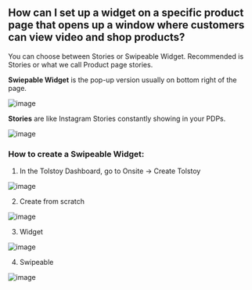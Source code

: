 ## How can I set up a widget on a specific product page that opens up a window where customers can view video and shop products?

You can choose between Stories or Swipeable Widget. Recommended is Stories or what we call Product page stories.

**Swiepable Widget** is the pop-up version usually on bottom right of the page.

![image](https://github.com/GoTolstoy/tolstoy-toly-kb/assets/159800692/96eebc32-d7b5-424e-9b52-a1622d2a3bad)


**Stories** are like Instagram Stories constantly showing in your PDPs.

![image](https://github.com/GoTolstoy/tolstoy-toly-kb/assets/159800692/f6427c6d-8200-4793-a5bb-2f5ce98fa339)


### How to create a Swipeable Widget:

1. In the Tolstoy Dashboard, go to Onsite -> Create Tolstoy

![image](https://github.com/GoTolstoy/tolstoy-toly-kb/assets/159800692/47f95747-e54e-403c-bb4a-dc1b16cd54be)


2. Create from scratch 
  
![image](https://github.com/GoTolstoy/tolstoy-toly-kb/assets/159800692/1958e624-7ece-4e98-8228-90196d3c8132)
  

3. Widget

![image](https://github.com/GoTolstoy/tolstoy-toly-kb/assets/159800692/36909e8d-63b8-4d6c-a5f6-5dd8e0b5f964)


4. Swipeable

![image](https://github.com/GoTolstoy/tolstoy-toly-kb/assets/159800692/95dab38c-5feb-43e7-a6d4-d09b2b23c7a7)
